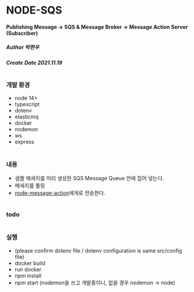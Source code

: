# NODE-SQS
#### Publishing Message -> SQS & Message Broker -> Message Action Server (Subscriber)
##### Author 박현우
##### Create Date 2021.11.19
#
### 개발 환경
* node 14+
* typescript
* dotenv
* elasticmq
* docker
* nodemon
* ws
* express
#
### 내용
* 샘플 메세지를 미리 생성한 SQS Message Queue 안에 집어 넣는다.
* 메세지를 풀링
* [node-message-action](https://github.com/awakelife93/node-message-action)에게로 전송한다.
#
### todo
#
### 실행
* (please confirm dotenv file / dotenv configuration is same src/config file)
* docker build
* run docker
* npm install
* npm start (nodemon을 쓰고 개발중이니, 없을 경우 nodemon -> node)

